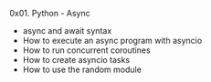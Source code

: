 0x01. Python - Async


* async and await syntax
* How to execute an async program with asyncio
* How to run concurrent coroutines
* How to create asyncio tasks
* How to use the random module